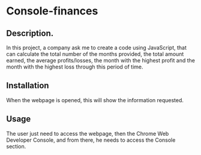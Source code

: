 # Console-finances

## Description.
In this project, a company ask me to create a code using JavaScript, that can calculate the total number of the months provided, the total amount earned, the average profits/losses, the month with the highest profit and the month with the highest loss through this period of time.

## Installation
When the webpage is opened, this will show the information requested.

## Usage
The user just need to access the webpage, then the Chrome Web Developer Console, and from there, he needs to access the Console section.


